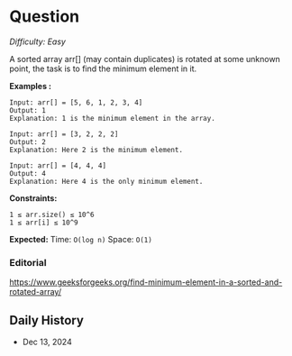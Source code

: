 # Question 

_Difficulty: Easy_

A sorted array arr[] (may contain duplicates) is rotated at some unknown point, the task is to find the minimum element in it.

**Examples :**
```
Input: arr[] = [5, 6, 1, 2, 3, 4]
Output: 1
Explanation: 1 is the minimum element in the array.

Input: arr[] = [3, 2, 2, 2]
Output: 2
Explanation: Here 2 is the minimum element.

Input: arr[] = [4, 4, 4]
Output: 4
Explanation: Here 4 is the only minimum element.
```

**Constraints:**
```
1 ≤ arr.size() ≤ 10^6
1 ≤ arr[i] ≤ 10^9
```

**Expected:**
Time: `O(log n)`
Space: `O(1)`

### Editorial
https://www.geeksforgeeks.org/find-minimum-element-in-a-sorted-and-rotated-array/

## Daily History
- Dec 13, 2024